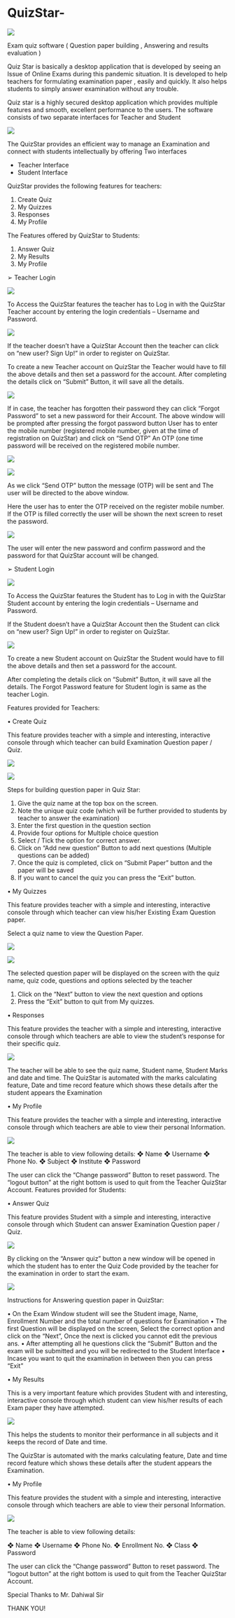 # QuizStar-

<img src="https://github.com/GPAMBD/QuizStar-/blob/main/Report%20Screenshots/logo.png"></img>

Exam quiz software ( Question paper building , Answering and results evaluation )

Quiz Star is basically a desktop application that is developed by
seeing an Issue of Online Exams during this pandemic situation.
It is developed to help teachers for formulating examination paper
, easily and quickly.
It also helps students to simply answer examination without any
trouble.

Quiz star is a highly secured desktop application which provides
multiple features and smooth, excellent performance to the users.
The software consists of two separate interfaces for Teacher and
Student

<img src="https://github.com/GPAMBD/QuizStar-/blob/main/Report%20Screenshots/1.png"></img>


The QuizStar provides an efficient way to manage an Examination
and connect with students intellectually by offering Two interfaces

* Teacher Interface
* Student Interface

QuizStar provides the following features for teachers:

1) Create Quiz
2) My Quizzes
3) Responses
4) My Profile
 
The Features offered by QuizStar to Students:

1) Answer Quiz
2) My Results
3) My Profile
 
 
➢ Teacher Login

<img src="https://github.com/GPAMBD/QuizStar-/blob/main/Report%20Screenshots/2.png"></img>

To Access the QuizStar features the teacher has to Log in with the
QuizStar Teacher account by entering the login credentials –
Username and Password.

<img src="https://github.com/GPAMBD/QuizStar-/blob/main/Report%20Screenshots/3.png"></img>

If the teacher doesn’t have a QuizStar Account then the teacher can
click on “new user? Sign Up!” in order to register on QuizStar.

To create a new Teacher account on QuizStar the Teacher would
have to fill the above details and then set a password for the
account.
After completing the details click on “Submit” Button, it will save all
the details.

<img src="https://github.com/GPAMBD/QuizStar-/blob/main/Report%20Screenshots/4.png"></img>

If in case, the teacher has forgotten their password they can click
“Forgot Password” to set a new password for their Account.
The above window will be prompted after pressing the forgot
password button
User has to enter the mobile number (registered mobile number,
given at the time of registration on QuizStar) and click on “Send
OTP” 
An OTP (one time password will be received on the registered
mobile number.

<img src="https://github.com/GPAMBD/QuizStar-/blob/main/Report%20Screenshots/5.png"></img>


<img src="https://github.com/GPAMBD/QuizStar-/blob/main/Report%20Screenshots/6.png"></img>

As we click “Send OTP” button the message (OTP) will be sent and
The user will be directed to the above window.

Here the user has to enter the OTP received on the register mobile
number. If the OTP is filled correctly the user will be shown the next
screen to reset the password.

<img src="https://github.com/GPAMBD/QuizStar-/blob/main/Report%20Screenshots/7.png"></img>

The user will enter the new password and confirm password and the
password for that QuizStar account will be changed.

➢ Student Login

<img src="https://github.com/GPAMBD/QuizStar-/blob/main/Report%20Screenshots/8.png"></img>

To Access the QuizStar features the Student has to Log in with the
QuizStar Student account by entering the login credentials –
Username and Password.

If the Student doesn’t have a QuizStar Account then the Student can
click on “new user? Sign Up!” in order to register on QuizStar.

<img src="https://github.com/GPAMBD/QuizStar-/blob/main/Report%20Screenshots/9.png"></img>

To create a new Student account on QuizStar the Student would
have to fill the above details and then set a password for the
account.

After completing the details click on “Submit” Button, it will save all
the details.
The Forgot Password feature for Student login is same as the teacher
Login.


Features provided for Teachers:

• Create Quiz



This feature provides teacher with a simple and
interesting, interactive console through which teacher can
build Examination Question paper / Quiz.

<img src="https://github.com/GPAMBD/QuizStar-/blob/main/Report%20Screenshots/10.png"></img>


<img src="https://github.com/GPAMBD/QuizStar-/blob/main/Report%20Screenshots/11.png"></img>

Steps for building question paper in Quiz Star:
1) Give the quiz name at the top box on the screen.
2) Note the unique quiz code (which will be further
provided to students by teacher to answer the examination)
3) Enter the first question in the question section
4) Provide four options for Multiple choice question
5) Select / Tick the option for correct answer.
6) Click on “Add new question” Button to add next
questions (Multiple questions can be added)
7) Once the quiz is completed, click on “Submit Paper”
button and the paper will be saved
8) If you want to cancel the quiz you can press the
“Exit” button.

• My Quizzes

This feature provides teacher with a simple and
interesting, interactive console through which teacher can
view his/her Existing Exam Question paper.

Select a quiz name to view the Question Paper.

<img src="https://github.com/GPAMBD/QuizStar-/blob/main/Report%20Screenshots/12.png"></img>

<img src="https://github.com/GPAMBD/QuizStar-/blob/main/Report%20Screenshots/13.png"></img>

The selected question paper will be displayed on the screen with the
quiz name, quiz code, questions and options selected by the teacher

1) Click on the “Next” button to view the next question and
options
2) Press the “Exit” button to quit from My quizzes.
 
• Responses

This feature provides the teacher with a simple and interesting,
interactive console through which teachers are able to view the
student’s response for their specific quiz.

<img src="https://github.com/GPAMBD/QuizStar-/blob/main/Report%20Screenshots/14.png"></img>


The teacher will be able to see the quiz name, Student
name, Student Marks and date and time.
The QuizStar is automated with the marks calculating
feature, Date and time record feature which shows these
details after the student appears the Examination

• My Profile

This feature provides the teacher with a simple and
interesting, interactive console through which teachers
are able to view their personal Information.

<img src="https://github.com/GPAMBD/QuizStar-/blob/main/Report%20Screenshots/15.png"></img>

The teacher is able to view following details:
❖ Name
❖ Username
❖ Phone No.
❖ Subject
❖ Institute
❖ Password

The user can click the “Change password” Button to reset
password.
The “logout button” at the right bottom is used to quit
from the Teacher QuizStar Account. 
Features provided for Students:

• Answer Quiz

This feature provides Student with a simple and
interesting, interactive console through which Student can
answer Examination Question paper / Quiz.

<img src="https://github.com/GPAMBD/QuizStar-/blob/main/Report%20Screenshots/16.png"></img>

By clicking on the “Answer quiz” button a new window will be
opened in which the student has to enter the Quiz Code provided by
the teacher for the examination in order to start the exam. 

<img src="https://github.com/GPAMBD/QuizStar-/blob/main/Report%20Screenshots/17.png"></img>

Instructions for Answering question paper in QuizStar:

• On the Exam Window student will see the Student image,
Name, Enrollment Number and the total number of questions
for Examination
• The first Question will be displayed on the screen, Select the
correct option and click on the “Next”, Once the next is clicked
you cannot edit the previous ans.
• After attempting all he questions click the “Submit” Button and
the exam will be submitted and you will be redirected to the
Student Interface
• Incase you want to quit the examination in between then you
can press “Exit”

• My Results

This is a very important feature which provides Student
with and interesting, interactive console through which
student can view his/her results of each Exam paper they
have attempted.

<img src="https://github.com/GPAMBD/QuizStar-/blob/main/Report%20Screenshots/18.png"></img>

This helps the students to monitor their performance in all subjects
and it keeps the record of Date and time.

The QuizStar is automated with the marks calculating feature, Date
and time record feature which shows these details after the student
appears the Examination.

• My Profile

This feature provides the student with a simple and
interesting, interactive console through which teachers
are able to view their personal Information.

<img src="https://github.com/GPAMBD/QuizStar-/blob/main/Report%20Screenshots/19.png"></img>

The teacher is able to view following details:

❖ Name
❖ Username
❖ Phone No.
❖ Enrollment No.
❖ Class
❖ Password


The user can click
the “Change password” Button to reset password.
The “logout button” at the right bottom is used to quit
from the Teacher QuizStar Account.

Special Thanks to Mr. Dahiwal Sir

THANK YOU!
